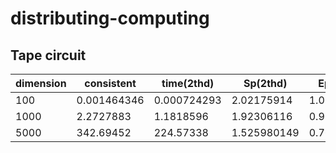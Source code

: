 # distributing-computing

## Tape circuit
|dimension|consistent |time(2thd) |Sp(2thd)   |Ep(2thd)   |time(4thd) |Sp(4thd)   |Ep(4thd)   |
|---------|-----------|-----------|-----------|-----------|-----------|-----------|-----------|
|100      |0.001464346|0.000724293|2.02175914 |1.01087957 |0.000734039|1.99491580 |0.49872895 |
|1000     |2.2727883  |1.1818596  |1.92306116 |0.96153058 |1.0198447  |2.22856313 |0.55714078 |
|5000     |342.69452  |224.57338  |1.525980149|0.76299007 |328.23495  |1.044052499|0.26101312 |
